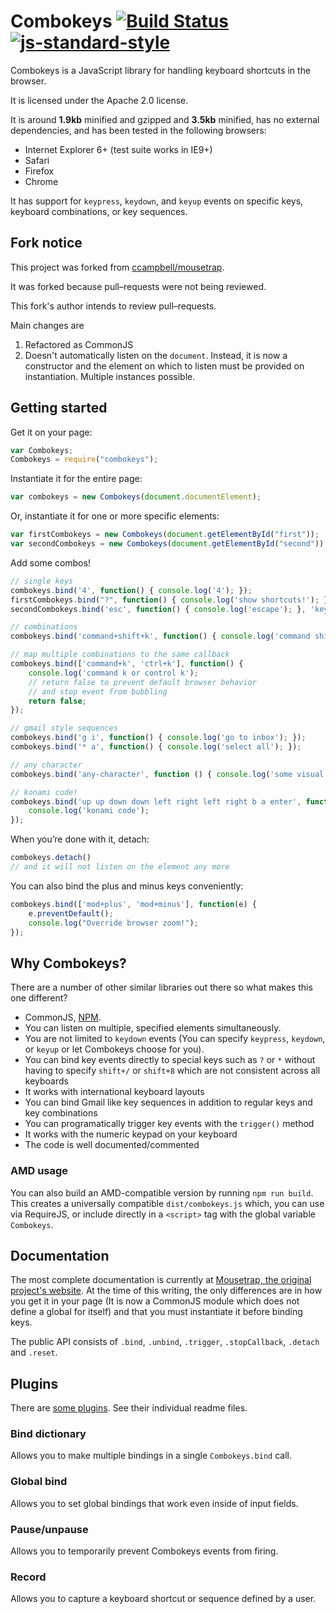 # Combokeys [![Build Status](https://travis-ci.org/PolicyStat/combokeys.svg?branch=master)](https://travis-ci.org/PolicyStat/combokeys) [![js-standard-style](https://raw.githubusercontent.com/feross/standard/master/badge.png)](https://github.com/feross/standard)

Combokeys is a JavaScript library for handling keyboard shortcuts in the browser.

It is licensed under the Apache 2.0 license.

It is around **1.9kb** minified and gzipped and **3.5kb** minified, has no external dependencies, and has been tested in the following browsers:

- Internet Explorer 6+ (test suite works in IE9+)
- Safari
- Firefox
- Chrome

It has support for ``keypress``, ``keydown``, and ``keyup`` events on specific keys, keyboard combinations, or key sequences.

## Fork notice

This project was forked from [ccampbell/mousetrap](https://github.com/ccampbell/mousetrap).

It was forked because pull–requests were not being reviewed.

This fork's author intends to review pull–requests.

Main changes are

1. Refactored as CommonJS
2. Doesn't automatically listen on the `document`. Instead, it is now a constructor and the element on which to listen must be provided on instantiation. Multiple instances possible.

## Getting started

Get it on your page:

```js
var Combokeys;
Combokeys = require("combokeys");
```

Instantiate it for the entire page:

```js
var combokeys = new Combokeys(document.documentElement);
```

Or, instantiate it for one or more specific elements:

```js
var firstCombokeys = new Combokeys(document.getElementById("first"));
var secondCombokeys = new Combokeys(document.getElementById("second"));
```

Add some combos!

```js
// single keys
combokeys.bind('4', function() { console.log('4'); });
firstCombokeys.bind("?", function() { console.log('show shortcuts!'); });
secondCombokeys.bind('esc', function() { console.log('escape'); }, 'keyup');

// combinations
combokeys.bind('command+shift+k', function() { console.log('command shift k'); });

// map multiple combinations to the same callback
combokeys.bind(['command+k', 'ctrl+k'], function() {
    console.log('command k or control k');
    // return false to prevent default browser behavior
    // and stop event from bubbling
    return false;
});

// gmail style sequences
combokeys.bind('g i', function() { console.log('go to inbox'); });
combokeys.bind('* a', function() { console.log('select all'); });

// any character
combokeys.bind('any-character', function () { console.log('some visual feedback') });

// konami code!
combokeys.bind('up up down down left right left right b a enter', function() {
    console.log('konami code');
});
```

When you’re done with it, detach:

```js
combokeys.detach()
// and it will not listen on the element any more
```

You can also bind the plus and minus keys conveniently:

```js
combokeys.bind(['mod+plus', 'mod+minus'], function(e) {
    e.preventDefault();
    console.log("Override browser zoom!");
});
```

## Why Combokeys?

There are a number of other similar libraries out there so what makes this one different?

- CommonJS, [NPM](https://www.npmjs.org/package/combokeys).
- You can listen on multiple, specified elements simultaneously.
- You are not limited to ``keydown`` events (You can specify ``keypress``, ``keydown``, or ``keyup`` or let Combokeys choose for you).
- You can bind key events directly to special keys such as ``?`` or ``*`` without having to specify ``shift+/`` or ``shift+8`` which are not consistent across all keyboards
- It works with international keyboard layouts
- You can bind Gmail like key sequences in addition to regular keys and key combinations
- You can programatically trigger key events with the ``trigger()`` method
- It works with the numeric keypad on your keyboard
- The code is well documented/commented

### AMD usage

You can also build an AMD-compatible version by running `npm run build`. This creates a universally compatible ```dist/combokeys.js``` which, you can use via RequireJS, or include directly in a ```<script>``` tag with the global variable ```Combokeys```.

## Documentation

The most complete documentation is currently at [Mousetrap, the original project's website](http://craig.is/killing/mice). At the time of this writing, the only differences are in how you get it in your page (It is now a CommonJS module which does not define a global for itself) and that you must instantiate it before binding keys.

The public API consists of `.bind`, `.unbind`, `.trigger`, `.stopCallback`, `.detach` and `.reset`.

## Plugins

There are [some plugins](https://github.com/PolicyStat/combokeys/tree/master/plugins). See their individual readme files.

### Bind dictionary

Allows you to make multiple bindings in a single ``Combokeys.bind`` call.

### Global bind

Allows you to set global bindings that work even inside of input fields.

### Pause/unpause

Allows you to temporarily prevent Combokeys events from firing.

### Record

Allows you to capture a keyboard shortcut or sequence defined by a user.
